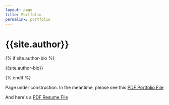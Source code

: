 ```yaml
---
layout: page
title: Portfolio
permalink: portfolio
---
```


<div class="container w-full md:max-w-4xl mx-auto">
  <div class="flex flex-wrap text-sm">
    <div class="w-full">
      <div class="bg-white border shadow-md p-3 md:py-5 md:px-10 h-full ">
      <!-- <img class="object-cover mx-auto h-36 w-36 rounded-full" src="{{site.baseurl}}/assets/img/{{site.author-image}}" alt="author profile image"> -->
      <h1 class="uppercase text-center font-semibold text-gray-500 text-lg">{{site.author}}</h1>
        {% if site.author-bio %}
        <p class="text-gray-500 mb-4 text-center">{{site.author-bio}}</p>
        {% endif %}
        <p class="mb-2">Page under construction. In the meantime, please see this <a class="text-amber-500 hover:text-amber-600 underline decoration-amber-200 underline-offset-2" href="https://barrypeavy-com.ibrave.host/wp-content/uploads/2022/12/peavy-portfolio-xsmall.pdf" target="_blank">PDF Portfolio File<i class="fa-solid fa-up-right-from-square fa-sm text-gray-400 ms-1"></i></a></p>
        <p class="mb-2">And here's a <a class="text-amber-500 hover:text-amber-600 underline decoration-amber-200 underline-offset-2" href="{{site.baseurl}}/assets/files/Barry-Peavy-resume-24.pdf" target="_blank">PDF Resume File<i class="fa-solid fa-up-right-from-square fa-sm text-gray-400 ms-1"></i></a></p>
      </div> <!-- bg-white -->
    </div> <!-- w-full -->
  </div> <!-- flex -->
</div> <!-- container -->